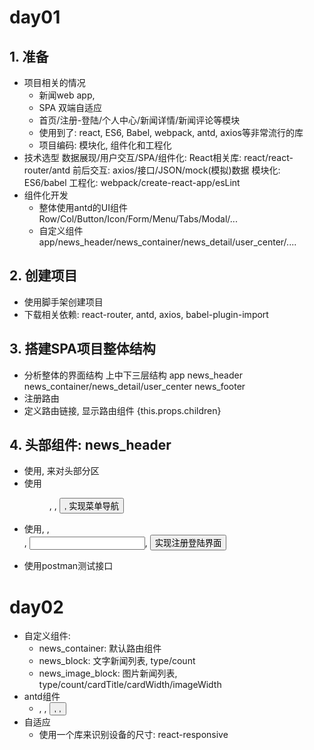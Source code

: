 # day01
## 1. 准备
  * 项目相关的情况
    * 新闻web app, 
    * SPA 双端自适应
    * 首页/注册-登陆/个人中心/新闻详情/新闻评论等模块
    * 使用到了: react, ES6, Babel, webpack, antd, axios等非常流行的库
    * 项目编码: 模块化, 组件化和工程化
  * 技术选型
    数据展现/用户交互/SPA/组件化: React相关库: react/react-router/antd
    前后交互: axios/接口/JSON/mock(模拟)数据
    模块化: ES6/babel
    工程化: webpack/create-react-app/esLint
  * 组件化开发
    * 整体使用antd的UI组件
      Row/Col/Button/Icon/Form/Menu/Tabs/Modal/...
    * 自定义组件
      app/news_header/news_container/news_detail/user_center/....
## 2. 创建项目
  * 使用脚手架创建项目
  * 下载相关依赖: react-router, antd, axios, babel-plugin-import
## 3. 搭建SPA项目整体结构
  * 分析整体的界面结构
    上中下三层结构
    app
      news_header
      news_container/news_detail/user_center
      news_footer
  * 注册路由
      <Router>
        <Route path="/" component={App}>
          <IndexRoute component={NewsContainer}>
          <Router path="/detail/:uniqueKey" component={newsDetail}>
          <Router path="/usercenter" component={UserCenter}>
  * 定义路由链接, 显示路由组件
    <Link to="/detail/1">
    {this.props.children}
## 4. 头部组件: news_header
  * 使用<Row>, <Col>来对头部分区
  * 使用<Menu>, <Icon>, <Button>, <Link> 实现菜单导航
  * 使用<Modal>, <Tabs>, <Form>, <Input>, <Button>实现注册登陆界面
  * 使用postman测试接口
  
# day02
  * 自定义组件: 
    * news_container: 默认路由组件
    * news_block: 文字新闻列表,  type/count
    * news_image_block: 图片新闻列表, type/count/cardTitle/cardWidth/imageWidth
  * antd组件
    * <Row>, <Col>, <Button>, <Tabs>, <Card>
  * 自适应
    * 使用一个库来识别设备的尺寸: react-responsive











